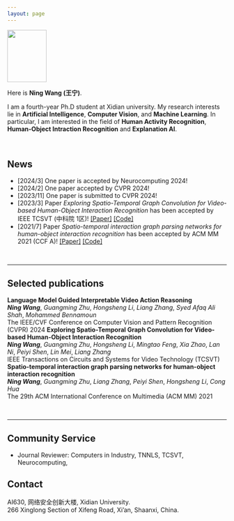 ```yaml
---
layout: page
---
```


<img src="wangning.jpg" class="floatpic" width="90" height="120">

Here is **Ning Wang (王宁)**.

I am a fourth-year Ph.D student at Xidian university. My research interests lie in **Artificial Intelligence**, **Computer Vision**, and **Machine Learning**. In particular, I am interested in the field of **Human Activity Recognition**, **Human-Object Intraction Recognition** and **Explanation AI**.

<br>

## News

- [2024/3] One paper is accepted by Neurocomputing 2024!
- [2024/2] One paper accepted by CVPR 2024!
- [2023/11] One paper is submitted to CVPR 2024!
- [2023/3] Paper *Exploring Spatio-Temporal Graph Convolution for Video-based Human-Object Interaction Recognition* has been accepted by IEEE TCSVT (中科院 1区)! [[Paper]](https://ieeexplore.ieee.org/abstract/document/10077416/) [[Code]](https://github.com/NingWang2049/STIGPN2)
- [2021/7] Paper *Spatio-temporal interaction graph parsing networks for human-object interaction recognition* has been accepted by ACM MM 2021 (CCF A)! [[Paper]](https://arxiv.org/pdf/2108.08633) [[Code]](https://github.com/NingWang2049/STIGPN)

<br>

---

## Selected publications

**Language Model Guided Interpretable Video Action Reasoning** <br>
*__Ning Wang__*, *Guangming Zhu*, *Hongsheng Li*, *Liang Zhang*, *Syed Afaq Ali Shah*, *Mohammed Bennamoun* <br>
The IEEE/CVF Conference on Computer Vision and Pattern Recognition (CVPR) 2024
**Exploring Spatio-Temporal Graph Convolution for Video-based Human-Object Interaction Recognition** <br>
*__Ning Wang__*, *Guangming Zhu*, *Hongsheng Li*, *Mingtao Feng*, *Xia Zhao*, *Lan Ni*, *Peiyi Shen*, *Lin Mei*, *Liang Zhang* <br>
IEEE Transactions on Circuits and Systems for Video Technology (TCSVT) <br>
**Spatio-temporal interaction graph parsing networks for human-object interaction recognition** <br>
*__Ning Wang__*, *Guangming Zhu*, *Liang Zhang*, *Peiyi Shen*, *Hongsheng Li*, *Cong Hua* <br>
The 29th ACM International Conference on Multimedia (ACM MM) 2021

<br>

---

## Community Service

- Journal Reviewer: Computers in Industry, TNNLS, TCSVT, Neurocomputing, 

## Contact

AI630, 网络安全创新大楼​​​, Xidian University. <br>
266 Xinglong Section of Xifeng Road, Xi’an, Shaanxi, China.
